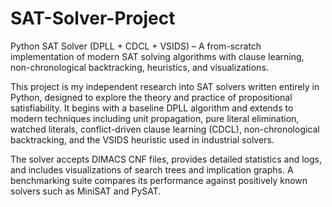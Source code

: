 # SAT-Solver-Project
Python SAT Solver (DPLL + CDCL + VSIDS) – A from-scratch implementation of modern SAT solving algorithms with clause learning, non-chronological backtracking, heuristics, and visualizations.

This project is my independent research into SAT solvers written entirely in Python, designed to explore the theory and practice of propositional satisfiability. It begins with a baseline DPLL algorithm and extends to modern techniques including unit propagation, pure literal elimination, watched literals, conflict-driven clause learning (CDCL), non-chronological backtracking, and the VSIDS heuristic used in industrial solvers.

The solver accepts DIMACS CNF files, provides detailed statistics and logs, and includes visualizations of search trees and implication graphs. A benchmarking suite compares its performance against positively known solvers such as MiniSAT and PySAT.
